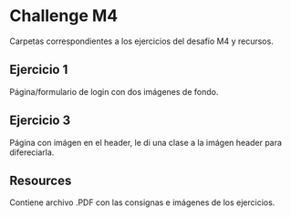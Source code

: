 # Challenge M4
Carpetas correspondientes a los ejercicios del desafío M4 y recursos.
## Ejercicio 1
Página/formulario de login con dos imágenes de fondo.
## Ejercicio 3
Página con imágen en el header, le di una clase a la imágen header para difereciarla.
## Resources
Contiene archivo .PDF con las consignas e imágenes de los ejercicios.
